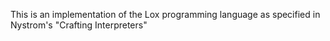 This is an implementation of the Lox programming language as 
specified in Nystrom's "Crafting Interpreters"